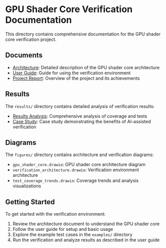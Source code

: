 # GPU Shader Core Verification Documentation

This directory contains comprehensive documentation for the GPU shader core verification project.

## Documents

- [Architecture](architecture.md): Detailed description of the GPU shader core architecture
- [User Guide](user_guide.md): Guide for using the verification environment
- [Project Report](project_report.md): Overview of the project and its achievements

## Results

The `results/` directory contains detailed analysis of verification results:

- [Results Analysis](results/results_analysis.md): Comprehensive analysis of coverage and tests
- [Case Study](results/case_study.md): Case study demonstrating the benefits of AI-assisted verification

## Diagrams

The `figures/` directory contains architecture and verification diagrams:

- `gpu_shader_core.drawio`: GPU shader core architecture diagram
- `verification_architecture.drawio`: Verification environment architecture
- `test_coverage_trends.drawio`: Coverage trends and analysis visualizations

## Getting Started

To get started with the verification environment:

1. Review the architecture document to understand the GPU shader core
2. Follow the user guide for setup and basic usage
3. Explore the example test cases in the `examples/` directory
4. Run the verification and analyze results as described in the user guide
